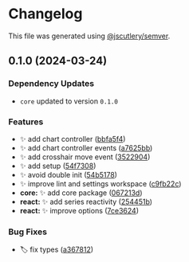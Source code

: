 # Changelog

This file was generated using [@jscutlery/semver](https://github.com/jscutlery/semver).

## 0.1.0 (2024-03-24)

### Dependency Updates

* `core` updated to version `0.1.0`

### Features

* :sparkles: add chart controller ([bbfa5f4](https://github.com/nabla-studio/lightweight-charts-wrappers/commit/bbfa5f4839a66d45219543d75e13e3889186b392))
* :sparkles: add chart controller events ([a7625bb](https://github.com/nabla-studio/lightweight-charts-wrappers/commit/a7625bb86dc7d2f7a6e8f8de4cbe7f1086f97aad))
* :sparkles: add crosshair move event ([3522904](https://github.com/nabla-studio/lightweight-charts-wrappers/commit/3522904b8ba15cf024b5e59f467750a650a30dc0))
* :sparkles: add setup ([54f7308](https://github.com/nabla-studio/lightweight-charts-wrappers/commit/54f7308fd798809934ebe0548757159f94c13ab7))
* :sparkles: avoid double init ([54b5178](https://github.com/nabla-studio/lightweight-charts-wrappers/commit/54b517840c9e965e2362a714a674c9cc83c4a5a0))
* :sparkles: improve lint and settings workspace ([c9fb22c](https://github.com/nabla-studio/lightweight-charts-wrappers/commit/c9fb22ce85988684b4136a51b399a29ce29425c2))
* **core:** :sparkles: add core package ([067213d](https://github.com/nabla-studio/lightweight-charts-wrappers/commit/067213d666895f3f68d39726b136407110f87f38))
* **react:** :sparkles: add series reactivity ([254451b](https://github.com/nabla-studio/lightweight-charts-wrappers/commit/254451b7bd35b534e1568fe6b7fadc70af7a261c))
* **react:** :sparkles: improve options ([7ce3624](https://github.com/nabla-studio/lightweight-charts-wrappers/commit/7ce3624fe7339e0a636f1e695ae8620afe229e02))


### Bug Fixes

* :label: fix types ([a367812](https://github.com/nabla-studio/lightweight-charts-wrappers/commit/a367812cbab04d3a0f78f28550a08acdc9a13e10))
